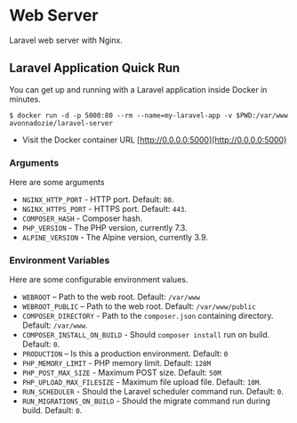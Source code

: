 # Web Server

Laravel web server with Nginx.

## Laravel Application Quick Run

You can get up and running with a Laravel application inside Docker in minutes.
```
$ docker run -d -p 5000:80 --rm --name=my-laravel-app -v $PWD:/var/www avonnadozie/laravel-server
```

- Visit the Docker container URL [http://0.0.0.0:5000](http://0.0.0.0:5000)

### Arguments

Here are some arguments

- `NGINX_HTTP_PORT` - HTTP port. Default: `80`.
- `NGINX_HTTPS_PORT` - HTTPS port. Default: `443`.
- `COMPOSER_HASH` - Composer hash.
- `PHP_VERSION` - The PHP version, currently 7.3.
- `ALPINE_VERSION` - The Alpine version, currently 3.9.

### Environment Variables

Here are some configurable environment values.

- `WEBROOT` – Path to the web root. Default: `/var/www`
- `WEBROOT_PUBLIC` – Path to the web root. Default: `/var/www/public`
- `COMPOSER_DIRECTORY` - Path to the `composer.json` containing directory. Default: `/var/www`.
- `COMPOSER_INSTALL_ON_BUILD` - Should `composer install` run on build. Default: `0`.
- `PRODUCTION` – Is this a production environment. Default: `0`
- `PHP_MEMORY_LIMIT` - PHP memory limit. Default: `128M`
- `PHP_POST_MAX_SIZE` - Maximum POST size. Default: `50M`
- `PHP_UPLOAD_MAX_FILESIZE` - Maximum file upload file. Default: `10M`.
- `RUN_SCHEDULER` - Should the Laravel scheduler command run. Default: `0`.
- `RUN_MIGRATIONS_ON_BUILD` - Should the migrate command run during build. Default: `0`.